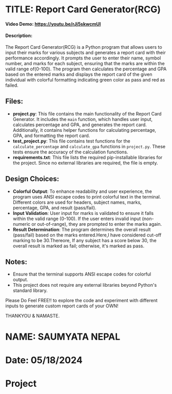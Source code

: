 #              TITLE:    Report Card Generator(RCG)
#### Video Demo: https://youtu.be/rJj5skwcmUI

#### Description:
The Report Card Generator(RCG) is a Python program that allows users to input their marks for various subjects and generates a report card with their performance accordingly. It prompts the user to enter their name, symbol number, and marks for each subject, ensuring that the marks are within the valid range of(0-100). The program then calculates the percentage and GPA based on the entered marks and displays the report card of the given individual with colorful formatting indicating green color as pass and red as failed.

## Files:
- **project.py**: This file contains the main functionality of the Report Card Generator. It includes the `main` function, which handles user input, calculates percentage and GPA, and generates the report card. Additionally, it contains helper functions for calculating percentage, GPA, and formatting the report card.
- **test_project.py**: This file contains test functions for the `calculate_percentage` and `calculate_gpa` functions in `project.py`. These tests ensure the accuracy of the calculation functions.
- **requirements.txt**: This file lists the required pip-installable libraries for the project. Since no external libraries are required, the file is empty.

## Design Choices:
- **Colorful Output**: To enhance readability and user experience, the program uses ANSI escape codes to print colorful text in the terminal. Different colors are used for headers, subject names, marks, percentage, GPA, and result (pass/fail).
- **Input Validation**: User input for marks is validated to ensure it falls within the valid range (0-100). If the user enters invalid input (non-numeric or out-of-range), they are prompted to enter the marks again.
- **Result Determination**: The program determines the overall result (pass/fail) based on the marks entered.Here,I have considered cut-off marking to be 30.Thereore, If any subject has a score below 30, the overall result is marked as fail; otherwise, it's marked as pass.

## Notes:
- Ensure that the terminal supports ANSI escape codes for colorful output.
- This project does not require any external libraries beyond Python's standard library.

Please Do Feel FREE!! to explore the code and experiment with different inputs to generate custom report cards of your OWN!

THANKYOU & NAMASTE.
# NAME: SAUMYATA NEPAL
# Date: 05/18/2024
# Project
